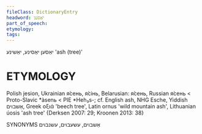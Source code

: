 ```yaml
---
fileClass: DictionaryEntry
headword: יאַסען
part_of_speech: 
etymology: 
tags: 
---
```

יאַסען
יאַסינע, יאַשינע
'ash (tree)'

ETYMOLOGY
===========
Polish jesion, Ukrainian я́сень, я́сінь, Belarusian: я́сень, Russian я́сень < Proto-Slavic *àsenь < PIE *Heh₃s-; cf. English ash, NHG Esche, Yiddish אַשבוים, Greek οξιά 'beech tree', Latin ornus 'wild mountain ash', Lithuanian úosis 'ash tree'
{Derksen 2007: 29; Kroonen 2013: 38}

SYNONYMS
אַשבוים, עשעבוים, עשנבוים